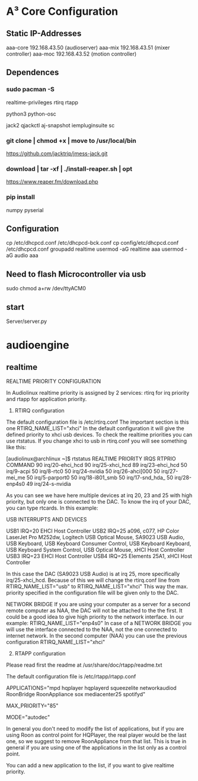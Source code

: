 # A³ Core Configuration

## Static IP-Addresses
aaa-core 192.168.43.50 (audioserver)
aaa-mix 192.168.43.51 (mixer controller)
aaa-moc 192.168.43.52 (motion controller)

## Dependences
### sudo pacman -S 
realtime-privileges
rtirq
rtapp

python3 
python-osc

jack2
qjackctl
aj-snapshot
iempluginsuite 
sc

### git clone | chmod +x | move to /usr/local/bin
https://github.com/jacktrip/jmess-jack.git

### download | tar -xf | ./install-reaper.sh | opt
https://www.reaper.fm/download.php

### pip install
numpy 
pyserial

## Configuration
cp /etc/dhcpcd.conf /etc/dhcpcd-bck.conf
cp config/etc/dhcpcd.conf /etc/dhcpcd.conf
groupadd realtime
usermod -aG realtime aaa
usermod -aG audio aaa

## Need to flash Microcontroller via usb
sudo chmod a+rw /dev/ttyACM0

## start
Server/server.py

# audioengine
## realtime

REALTIME PRIORITY CONFIGURATION

In Audiolinux realtime priority is assigned by 2 services: rtirq for irq priority and rtapp for application priority.

1) RTIRQ configuration

The default configuration file is /etc/rtirq.conf
The important section is this one
RTIRQ_NAME_LIST="xhci"
In the default configuration it will give the defined priority to xhci usb devices.
To check the realtime priorities you can use rtstatus.  If you change xhci to usb in rtirq.conf you will see something like this:

[audiolinux@archlinux ~]$ rtstatus
REALTIME PRIORITY
IRQS
RTPRIO COMMAND
    90 irq/20-ehci_hcd
    90 irq/25-xhci_hcd
    89 irq/23-ehci_hcd
    50 irq/9-acpi
    50 irq/8-rtc0
    50 irq/24-nvidia
    50 irq/26-ahci[000
    50 irq/27-mei_me
    50 irq/5-parport0
    50 irq/18-i801_smb
    50 irq/17-snd_hda_
    50 irq/28-enp4s0
    49 irq/24-s-nvidia

As you can see we have here multiple devices at irq 20, 23 and 25 with high priority, but only one is connected to the DAC.
To know the irq of your DAC, you can type rtcards. In this example:

USB INTERRUPTS AND DEVICES

USB1 IRQ=20 EHCI Host Controller
USB2 IRQ=25 a096, c077, HP Color LaserJet Pro M252dw, Logitech USB Optical Mouse, SA9023 USB Audio, USB Keyboard, USB Keyboard Consumer Control, USB Keyboard Keyboard, USB Keyboard System Control, USB Optical Mouse, xHCI Host Controller
USB3 IRQ=23 EHCI Host Controller
USB4 IRQ=25 Elements 25A1, xHCI Host Controller

In this case the DAC (SA9023 USB Audio) is at irq 25, more specifically irq/25-xhci_hcd. Because of this we will change the rtirq.conf line from
RTIRQ_NAME_LIST="usb"
to
RTIRQ_NAME_LIST="xhci"
This way the max. priority specified in the configuration file will be given only to the DAC.

NETWORK BRIDGE
If you are using your computer as a server for a second remote computer as NAA, the DAC will not be attached to the the first. It could be a good idea to give high priority to the network interface. In our example:
RTIRQ_NAME_LIST="enp4s0"
In case of a NETWORK BRIDGE you will use the interface connected to the NAA, not the one connected to internet network.
In the second computer (NAA) you can use the previous configuration
RTIRQ_NAME_LIST="xhci"

2) RTAPP configuration

Please read first the readme at /usr/share/doc/rtapp/readme.txt

The default configuration file is /etc/rtapp/rtapp.conf

APPLICATIONS="mpd hqplayer hqplayerd squeezelite networkaudiod RoonBridge RoonAppliance sox mediacenter25 spotifyd"

MAX_PRIORITY="85"

MODE="autodec"

In general you don't need to modify the list of applications, but if you are using Roon as control point for HQPlayer, the real player would be the last one, so we suggest to remove RoonAppliance from that list. This is true in general if you are using one of the applications in the list only as a control point.

You can add a new application to the list, if you want to give realtime priority.

